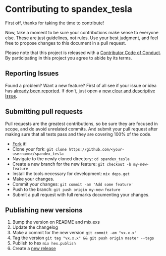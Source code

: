 # Contributing to spandex_tesla

First off, thanks for taking the time to contribute!

Now, take a moment to be sure your contributions make sense to everyone else.
These are just guidelines, not rules.
Use your best judgment, and feel free to propose changes to this document in a pull request.

Please note that this project is released with a [Contributor Code of Conduct][code-of-conduct]. By participating in this project you agree to abide by its terms.

## Reporting Issues
Found a problem? Want a new feature? First of all see if your issue or idea has [already been reported][issue].
If don't, just open a [new clear and descriptive issue][new-issue].

## Submitting pull requests
Pull requests are the greatest contributions, so be sure they are focused in scope, and do avoid unrelated commits.
And submit your pull request after making sure that all tests pass and they are covering 100% of the code.

- [Fork][fork] it!
- Clone your fork: `git clone https://github.com/<your-username>/spandex_tesla`
- Navigate to the newly cloned directory: `cd spandex_tesla`
- Create a new branch for the new feature: `git checkout -b my-new-feature`
- Install the tools necessary for development: `mix deps.get`
- Make your changes.
- Commit your changes: `git commit -am 'Add some feature'`
- Push to the branch: `git push origin my-new-feature`
- Submit a pull request with full remarks documenting your changes.

## Publishing new versions

1. Bump the version on README and mix.exs
2. Update the changelog
3. Make a commit for the new version `git commit -am "vx.x.x"`
4. Tag the version `git tag "vx.x.x" && git push origin master --tags`
5. Publish to hex `mix hex.publish`
6. Create a [new release][new-release]

[fork]: https://github.com/thiamsantos/spandex_tesla/fork
[code-of-conduct]: https://github.com/thiamsantos/spandex_tesla/blob/master/CODE_OF_CONDUCT.md
[issue]: https://github.com/thiamsantos/spandex_tesla/issues
[new-issue]: https://github.com/thiamsantos/spandex_tesla/issues/new
[new-release]: https://github.com/thiamsantos/spandex_tesla/releases/new?body=Checkout+the+%5Bchangelog%5D%28https%3A%2F%2Fgithub.com%2Fthiamsantos%2Fspandex_tesla%2Fblob%2Fmaster%2FCHANGELOG.md%29
